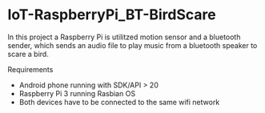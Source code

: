 # IoT-RaspberryPi_BT-BirdScare
In this project a Raspberry Pi is utilitzed motion sensor and a bluetooth sender, which sends an audio file to play music from a bluetooth speaker to scare a bird.

Requirements
- Android phone running with SDK/API > 20
- Raspberry Pi 3 running Rasbian OS
- Both devices have to be connected to the same wifi network
